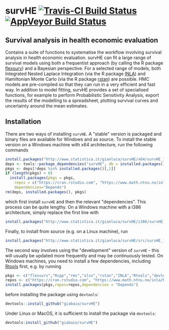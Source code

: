 # survHE [![Travis-CI Build Status](https://travis-ci.org/giabaio/survHE.svg?branch=master)](https://travis-ci.org/giabaio/survHE)[![AppVeyor Build Status](https://ci.appveyor.com/api/projects/status/github/giabaio/survHE?branch=master&svg=true)](https://ci.appveyor.com/project/giabaio/survHE)
## Survival analysis in health economic evaluation

Contains a suite of functions to systematise the workflow involving survival analysis in health economic evaluation. survHE can fit a large range of survival models using both a frequentist approach (by calling the R package [flexsurv](https://CRAN.R-project.org/package=flexsurv)) and a Bayesian perspective. For a selected range of models, both Integrated Nested Laplace Integration (via the R package [INLA](http://www.r-inla.org/)) and Hamiltonian Monte Carlo (via the R package [rstan](https://CRAN.R-project.org/package=rstan)) are possible. HMC models are pre-compiled so that they can run in a very efficient and fast way. In addition to model fitting, survHE provides a set of specialised functions, for example to perform Probabilistic Sensitivity Analysis, export the results of the modelling to a spreadsheet, plotting survival curves and uncertainty around the mean estimates.

## Installation
There are two ways of installing `survHE`. A "stable" version is packaged and binary files are available for Windows and as source. To install the stable version on a Windows machine with x64 architecture, run the following commands
```R
install.packages("http://www.statistica.it/gianluca/survHE/x64/survHE_1.0.4.zip",repos=NULL)
deps <- tools::package_dependencies("survHE", db = installed.packages())[[1]]
pkgs <- deps[!deps %in% installed.packages()[,1]]
if (length(pkgs) > 0) 
  install.packages(pkgs = pkgs,
    repos = c("https://cran.rstudio.com", "https://www.math.ntnu.no/inla/R/stable"),
	dependencies="Depends")
rm(deps, installed.packages(), pkgs)
```
which first install `survHE` and then the relevant "dependencies". This process can be quite lengthy. On a Windows machine with a i386 architecture, simply replace the first line with
```R
install.packages("http://www.statistica.it/gianluca/survHE/i386/survHE_1.0.4.zip",repos=NULL)
```
Finally, to install from source (e.g. on a Linux machine), run
```R
install.packages("http://www.statistica.it/gianluca/survHE/src/survHE_1.0.4.tar.gz",type="source",repos=NULL)
```

The second way involves using the "development" version of `survHE` - this will usually be updated more frequently and may be continuously tested. On Windows machines, you need to install a few dependencies, including [Rtools](https://cran.r-project.org/bin/windows/Rtools/) first, e.g. by running
```R
pkgs <- c("flexsurv","Rcpp","rms","xlsx","rstan","INLA","Rtools","devtools")
repos <- c("https://cran.rstudio.com", "https://www.math.ntnu.no/inla/R/stable") 
install.packages(pkgs,repos=repos,dependencies = "Depends")
```
before installing the package using `devtools`:
```R
devtools::install_github("giabaio/survHE")
```
Under Linux or MacOS, it is sufficient to install the package via `devtools`:
```R
devtools:install_github("giabaio/survHE")
```
